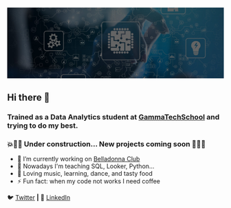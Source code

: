 [![bg][banner]][LinkedIn]

## Hi there 👋
### Trained as a Data Analytics student at [GammaTechSchool][GammaTechSchool] and trying to do my best.
### 💥🧠🔧 Under construction... New projects coming soon 🔧🧠💥


- 🔭 I’m currently working on [Belladonna Club][Belladonna]
- 🌱 Nowadays I'm teaching SQL, Looker, Python...
- 💜 Loving music, learning, dance, and tasty food
- ⚡ Fun fact: when my code not works I need coffee

🐦 [Twitter][Twitter] **|** 
👔 [LinkedIn][LinkedIn]

[banner]: https://raw.githubusercontent.com/abometon/abometon/main/linkedin.jpg
[GammaTechSchool]: https://gammatech.school
[Belladonna]: https://instagram.com/belladonna.club
[Twitter]: https://twitter.com/abometon
[LinkedIn]: https://www.linkedin.com/in/alexbometon/



